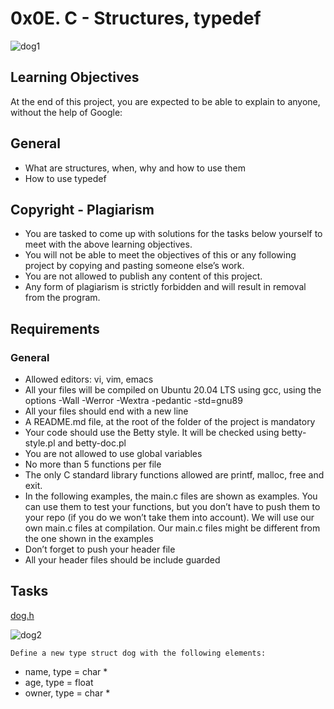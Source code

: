 # 0x0E. C - Structures, typedef
![dog1](https://user-images.githubusercontent.com/85158665/212694761-de41b199-bfda-46da-9a3d-c5990099f43d.jpg)

## Learning Objectives
At the end of this project, you are expected to be able to explain to anyone, without the help of Google:

## General
* What are structures, when, why and how to use them
* How to use typedef

## Copyright - Plagiarism
* You are tasked to come up with solutions for the tasks below yourself to meet with the above learning objectives.
* You will not be able to meet the objectives of this or any following project by copying and pasting someone else’s work.
* You are not allowed to publish any content of this project.
* Any form of plagiarism is strictly forbidden and will result in removal from the program.

## Requirements
### General
* Allowed editors: vi, vim, emacs
* All your files will be compiled on Ubuntu 20.04 LTS using gcc, using the options -Wall -Werror -Wextra -pedantic -std=gnu89
* All your files should end with a new line
* A README.md file, at the root of the folder of the project is mandatory
* Your code should use the Betty style. It will be checked using betty-style.pl and betty-doc.pl
* You are not allowed to use global variables
* No more than 5 functions per file
* The only C standard library functions allowed are printf, malloc, free and exit.
* In the following examples, the main.c files are shown as examples. You can use them to test your functions, but you don’t have to push them to your repo (if you do we won’t take them into account). We will use our own main.c files at compilation. Our main.c files might be different from the one shown in the examples
* Don’t forget to push your header file
* All your header files should be include guarded


## Tasks
[dog.h](./dog.h)

![dog2](https://user-images.githubusercontent.com/85158665/212694910-4cc1f250-abee-43be-8c67-f0c01900642d.jpg)

```
Define a new type struct dog with the following elements:
```
* name, type = char *
* age, type = float
* owner, type = char *



